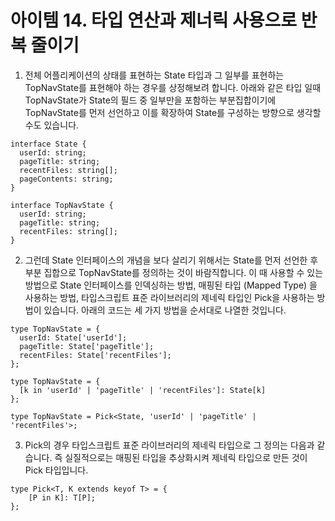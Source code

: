 # 아이템 14. 타입 연산과 제너릭 사용으로 반복 줄이기

1. 전체 어플리케이션의 상태를 표현하는 State 타입과 그 일부를 표현하는 TopNavState를 표현해야 하는 경우를 상정해보려 합니다. 아래와 같은 타입 일때 TopNavState가 State의 필드 중 일부만을 포함하는 부분집합이기에 TopNavState를 먼저 선언하고 이를 확장하여 State를 구성하는 방향으로 생각할 수도 있습니다.

```
interface State {
  userId: string;
  pageTitle: string;
  recentFiles: string[];
  pageContents: string;
}

interface TopNavState {
  userId: string;
  pageTitle: string;
  recentFiles: string[];
}
```

2. 그런데 State 인터페이스의 개념을 보다 살리기 위해서는 State를 먼저 선언한 후 부분 집합으로 TopNavState를 정의하는 것이 바람직합니다. 이 때 사용할 수 있는 방법으로 State 인터페이스를 인덱싱하는 방법, 매핑된 타입 (Mapped Type) 을 사용하는 방법, 타입스크립트 표준 라이브러리의 제네릭 타입인 Pick을 사용하는 방법이 있습니다. 아래의 코드는 세 가지 방법을 순서대로 나열한 것입니다.

```
type TopNavState = {
  userId: State['userId'];
  pageTitle: State['pageTitle'];
  recentFiles: State['recentFiles'];
};
```

```
type TopNavState = {
  [k in 'userId' | 'pageTitle' | 'recentFiles']: State[k]
};
```

```
type TopNavState = Pick<State, 'userId' | 'pageTitle' | 'recentFiles'>;
```

3. Pick의 경우 타입스크립트 표준 라이브러리의 제네릭 타입으로 그 정의는 다음과 같습니다. 즉 실질적으로는 매핑된 타입을 추상화시켜 제네릭 타입으로 만든 것이 Pick 타입입니다.

```
type Pick<T, K extends keyof T> = {
    [P in K]: T[P];
};
```
